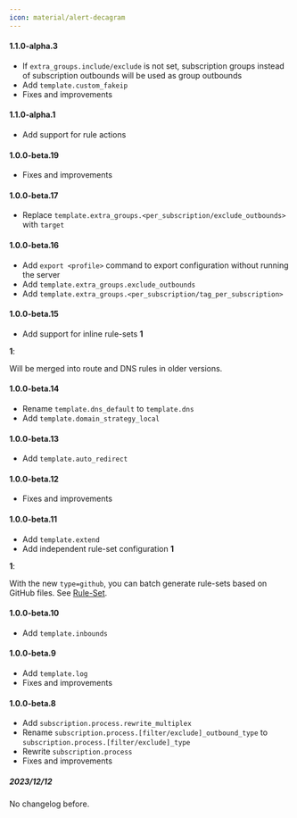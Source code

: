 ```yaml
---
icon: material/alert-decagram
---
```


#### 1.1.0-alpha.3

* If `extra_groups.include/exclude` is not set,
  subscription groups instead of subscription outbounds will be used as group outbounds
* Add `template.custom_fakeip`
* Fixes and improvements

#### 1.1.0-alpha.1

* Add support for rule actions

#### 1.0.0-beta.19

* Fixes and improvements

#### 1.0.0-beta.17

* Replace `template.extra_groups.<per_subscription/exclude_outbounds>` with `target`

#### 1.0.0-beta.16

* Add `export <profile>` command to export configuration without running the server
* Add `template.extra_groups.exclude_outbounds`
* Add `template.extra_groups.<per_subscription/tag_per_subscription>`

#### 1.0.0-beta.15

* Add support for inline rule-sets **1**

**1**:

Will be merged into route and DNS rules in older versions.

#### 1.0.0-beta.14

* Rename `template.dns_default` to `template.dns`
* Add `template.domain_strategy_local`

#### 1.0.0-beta.13

* Add `template.auto_redirect`

#### 1.0.0-beta.12

* Fixes and improvements

#### 1.0.0-beta.11

* Add `template.extend`
* Add independent rule-set configuration **1**

**1**:

With the new `type=github`, you can batch generate rule-sets based on GitHub files.
See [Rule-Set](/configuration/shared/rule-set/).

#### 1.0.0-beta.10

* Add `template.inbounds`

#### 1.0.0-beta.9

* Add `template.log`
* Fixes and improvements

#### 1.0.0-beta.8

* Add `subscription.process.rewrite_multiplex`
* Rename `subscription.process.[filter/exclude]_outbound_type` to `subscription.process.[filter/exclude]_type`
* Rewrite `subscription.process`
* Fixes and improvements

##### 2023/12/12

No changelog before.
